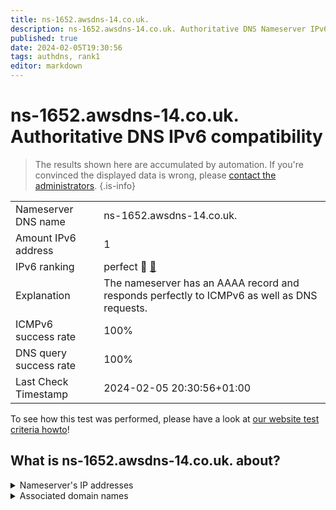 ```yaml
---
title: ns-1652.awsdns-14.co.uk.
description: ns-1652.awsdns-14.co.uk. Authoritative DNS Nameserver IPv6 compatibility
published: true
date: 2024-02-05T19:30:56
tags: authdns, rank1
editor: markdown
---
```


# ns-1652.awsdns-14.co.uk. Authoritative DNS IPv6 compatibility

> The results shown here are accumulated by automation. If you're convinced the displayed data is wrong, please [contact the administrators](/howto/chat). 
{.is-info}




|   |   |
| - | - |
| Nameserver DNS name | ns-1652.awsdns-14.co.uk.
| Amount IPv6 address | 1
| IPv6 ranking | perfect :1st_place_medal: [🔗](/howto/ranking) |
| Explanation | The nameserver has an AAAA record and responds perfectly to ICMPv6 as well as DNS requests. |
| ICMPv6 success rate | 100%|
| DNS query success rate | 100% |
| Last Check Timestamp | 2024-02-05 20:30:56+01:00 |

To see how this test was performed, please have a look at [our website test criteria howto](/howto/testcriteria/authdns)!


## What is ns-1652.awsdns-14.co.uk. about?




<details>
<summary>Nameserver's IP addresses</summary>

2600:9000:5306:7400::1

</details>



<details>
<summary>Associated domain names</summary>

www.doopedia.co.kr

www.nytimes.com

</details>
